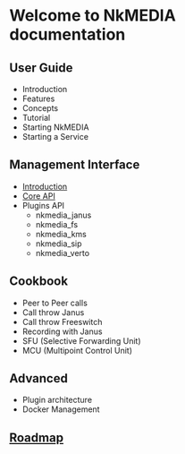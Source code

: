 # Welcome to NkMEDIA documentation

## User Guide
* Introduction
* Features
* Concepts
* Tutorial
* Starting NkMEDIA
* Starting a Service

## Management Interface
* [Introduction](api_intro.md)
* [Core API](api_core.md)
* Plugins API
  * nkmedia_janus
  * nkmedia_fs
  * nkmedia_kms
  * nkmedia_sip
  * nkmedia_verto

## Cookbook
* Peer to Peer calls
* Call throw Janus
* Call throw Freeswitch
* Recording with Janus
* SFU (Selective Forwarding Unit)
* MCU (Multipoint Control Unit)

## Advanced
* Plugin architecture
* Docker Management

## [Roadmap](roadmap.md)

